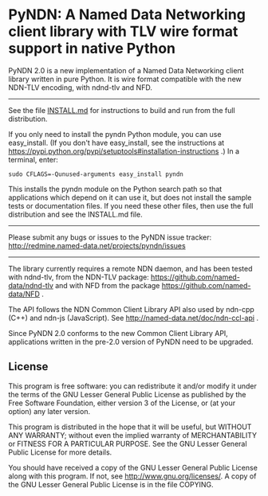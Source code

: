 PyNDN: A Named Data Networking client library with TLV wire format support in native Python
===========================================================================================

PyNDN 2.0 is a new implementation of a Named Data Networking client library written in pure Python.
It is wire format compatible with the new NDN-TLV encoding, with ndnd-tlv and NFD.

---

See the file [INSTALL.md](https://github.com/named-data/PyNDN2/blob/master/INSTALL.md)
for instructions to build and run from the full distribution.

If you only need to install the pyndn Python module, you can use easy_install.
(If you don't have easy_install, see the instructions at
https://pypi.python.org/pypi/setuptools#installation-instructions .)
In a terminal, enter:

    sudo CFLAGS=-Qunused-arguments easy_install pyndn

This installs the pyndn module on the Python search path so that applications
which depend on it can use it, but does not install the sample tests or documentation
files. If you need these other files, then use the full distribution and see the INSTALL.md file.

---

Please submit any bugs or issues to the PyNDN issue tracker:
http://redmine.named-data.net/projects/pyndn/issues

---
	
The library currently requires a remote NDN daemon, and has been tested with ndnd-tlv, from
the NDN-TLV package: https://github.com/named-data/ndnd-tlv and with NFD from the package
https://github.com/named-data/NFD .

The API follows the NDN Common Client Library API also used by ndn-cpp (C++) and ndn-js (JavaScript).
See http://named-data.net/doc/ndn-ccl-api .

Since PyNDN 2.0 conforms to the new Common Client Library API, applications written in the pre-2.0 version
of PyNDN need to be upgraded.

License
-------
This program is free software: you can redistribute it and/or modify
it under the terms of the GNU Lesser General Public License as published by
the Free Software Foundation, either version 3 of the License, or
(at your option) any later version.

This program is distributed in the hope that it will be useful,
but WITHOUT ANY WARRANTY; without even the implied warranty of
MERCHANTABILITY or FITNESS FOR A PARTICULAR PURPOSE.  See the
GNU Lesser General Public License for more details.

You should have received a copy of the GNU Lesser General Public License
along with this program.  If not, see <http://www.gnu.org/licenses/>.
A copy of the GNU Lesser General Public License is in the file COPYING.

